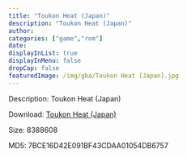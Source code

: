 ```yaml
---
title: "Toukon Heat (Japan)"
description: "Toukon Heat (Japan)"
author: 
categories: ["game","rom"]
date: 
displayInList: true
displayInMenu: false
dropCap: false
featuredImage: /img/gba/Toukon Heat [Japan].jpg
---
```


Description: Toukon Heat (Japan)

Download: <a style="text-decoration:underline;" href="https://mega.nz/#!iaoGDCSJ!WwfOBabbTUYLgIJ-6m2iN_Bbid9a1tk-3pGv5tKpwAI" target = "_blank" rel = "nofollow" > Toukon Heat (Japan)</a>

Size: 8388608

MD5: 7BCE16D42E091BF43CDAA01054DB6757

